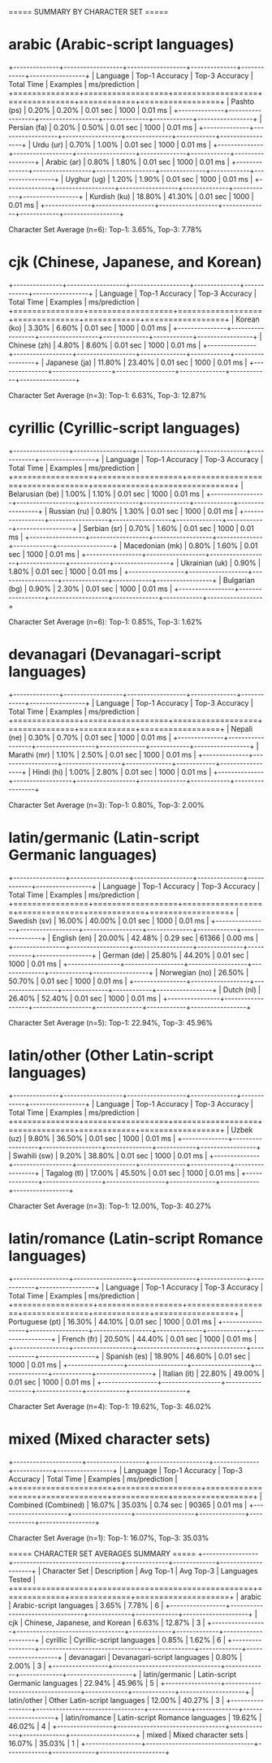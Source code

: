===== SUMMARY BY CHARACTER SET =====

arabic (Arabic-script languages)
================================
+--------------+------------------+------------------+--------------+------------+-----------------+
| Language     | Top-1 Accuracy   | Top-3 Accuracy   | Total Time   |   Examples | ms/prediction   |
+==============+==================+==================+==============+============+=================+
| Pashto (ps)  | 0.20%            | 0.20%            | 0.01 sec     |       1000 | 0.01 ms         |
+--------------+------------------+------------------+--------------+------------+-----------------+
| Persian (fa) | 0.20%            | 0.50%            | 0.01 sec     |       1000 | 0.01 ms         |
+--------------+------------------+------------------+--------------+------------+-----------------+
| Urdu (ur)    | 0.70%            | 1.00%            | 0.01 sec     |       1000 | 0.01 ms         |
+--------------+------------------+------------------+--------------+------------+-----------------+
| Arabic (ar)  | 0.80%            | 1.80%            | 0.01 sec     |       1000 | 0.01 ms         |
+--------------+------------------+------------------+--------------+------------+-----------------+
| Uyghur (ug)  | 1.20%            | 1.90%            | 0.01 sec     |       1000 | 0.01 ms         |
+--------------+------------------+------------------+--------------+------------+-----------------+
| Kurdish (ku) | 18.80%           | 41.30%           | 0.01 sec     |       1000 | 0.01 ms         |
+--------------+------------------+------------------+--------------+------------+-----------------+

Character Set Average (n=6): Top-1: 3.65%, Top-3: 7.78%

cjk (Chinese, Japanese, and Korean)
===================================
+---------------+------------------+------------------+--------------+------------+-----------------+
| Language      | Top-1 Accuracy   | Top-3 Accuracy   | Total Time   |   Examples | ms/prediction   |
+===============+==================+==================+==============+============+=================+
| Korean (ko)   | 3.30%            | 6.60%            | 0.01 sec     |       1000 | 0.01 ms         |
+---------------+------------------+------------------+--------------+------------+-----------------+
| Chinese (zh)  | 4.80%            | 8.60%            | 0.01 sec     |       1000 | 0.01 ms         |
+---------------+------------------+------------------+--------------+------------+-----------------+
| Japanese (ja) | 11.80%           | 23.40%           | 0.01 sec     |       1000 | 0.01 ms         |
+---------------+------------------+------------------+--------------+------------+-----------------+

Character Set Average (n=3): Top-1: 6.63%, Top-3: 12.87%

cyrillic (Cyrillic-script languages)
====================================
+-----------------+------------------+------------------+--------------+------------+-----------------+
| Language        | Top-1 Accuracy   | Top-3 Accuracy   | Total Time   |   Examples | ms/prediction   |
+=================+==================+==================+==============+============+=================+
| Belarusian (be) | 1.00%            | 1.10%            | 0.01 sec     |       1000 | 0.01 ms         |
+-----------------+------------------+------------------+--------------+------------+-----------------+
| Russian (ru)    | 0.80%            | 1.30%            | 0.01 sec     |       1000 | 0.01 ms         |
+-----------------+------------------+------------------+--------------+------------+-----------------+
| Serbian (sr)    | 0.70%            | 1.60%            | 0.01 sec     |       1000 | 0.01 ms         |
+-----------------+------------------+------------------+--------------+------------+-----------------+
| Macedonian (mk) | 0.80%            | 1.60%            | 0.01 sec     |       1000 | 0.01 ms         |
+-----------------+------------------+------------------+--------------+------------+-----------------+
| Ukrainian (uk)  | 0.90%            | 1.80%            | 0.01 sec     |       1000 | 0.01 ms         |
+-----------------+------------------+------------------+--------------+------------+-----------------+
| Bulgarian (bg)  | 0.90%            | 2.30%            | 0.01 sec     |       1000 | 0.01 ms         |
+-----------------+------------------+------------------+--------------+------------+-----------------+

Character Set Average (n=6): Top-1: 0.85%, Top-3: 1.62%

devanagari (Devanagari-script languages)
========================================
+--------------+------------------+------------------+--------------+------------+-----------------+
| Language     | Top-1 Accuracy   | Top-3 Accuracy   | Total Time   |   Examples | ms/prediction   |
+==============+==================+==================+==============+============+=================+
| Nepali (ne)  | 0.30%            | 0.70%            | 0.01 sec     |       1000 | 0.01 ms         |
+--------------+------------------+------------------+--------------+------------+-----------------+
| Marathi (mr) | 1.10%            | 2.50%            | 0.01 sec     |       1000 | 0.01 ms         |
+--------------+------------------+------------------+--------------+------------+-----------------+
| Hindi (hi)   | 1.00%            | 2.80%            | 0.01 sec     |       1000 | 0.01 ms         |
+--------------+------------------+------------------+--------------+------------+-----------------+

Character Set Average (n=3): Top-1: 0.80%, Top-3: 2.00%

latin/germanic (Latin-script Germanic languages)
================================================
+----------------+------------------+------------------+--------------+------------+-----------------+
| Language       | Top-1 Accuracy   | Top-3 Accuracy   | Total Time   |   Examples | ms/prediction   |
+================+==================+==================+==============+============+=================+
| Swedish (sv)   | 16.00%           | 40.00%           | 0.01 sec     |       1000 | 0.01 ms         |
+----------------+------------------+------------------+--------------+------------+-----------------+
| English (en)   | 20.00%           | 42.48%           | 0.29 sec     |      61366 | 0.00 ms         |
+----------------+------------------+------------------+--------------+------------+-----------------+
| German (de)    | 25.80%           | 44.20%           | 0.01 sec     |       1000 | 0.01 ms         |
+----------------+------------------+------------------+--------------+------------+-----------------+
| Norwegian (no) | 26.50%           | 50.70%           | 0.01 sec     |       1000 | 0.01 ms         |
+----------------+------------------+------------------+--------------+------------+-----------------+
| Dutch (nl)     | 26.40%           | 52.40%           | 0.01 sec     |       1000 | 0.01 ms         |
+----------------+------------------+------------------+--------------+------------+-----------------+

Character Set Average (n=5): Top-1: 22.94%, Top-3: 45.96%

latin/other (Other Latin-script languages)
==========================================
+--------------+------------------+------------------+--------------+------------+-----------------+
| Language     | Top-1 Accuracy   | Top-3 Accuracy   | Total Time   |   Examples | ms/prediction   |
+==============+==================+==================+==============+============+=================+
| Uzbek (uz)   | 9.80%            | 36.50%           | 0.01 sec     |       1000 | 0.01 ms         |
+--------------+------------------+------------------+--------------+------------+-----------------+
| Swahili (sw) | 9.20%            | 38.80%           | 0.01 sec     |       1000 | 0.01 ms         |
+--------------+------------------+------------------+--------------+------------+-----------------+
| Tagalog (tl) | 17.00%           | 45.50%           | 0.01 sec     |       1000 | 0.01 ms         |
+--------------+------------------+------------------+--------------+------------+-----------------+

Character Set Average (n=3): Top-1: 12.00%, Top-3: 40.27%

latin/romance (Latin-script Romance languages)
==============================================
+-----------------+------------------+------------------+--------------+------------+-----------------+
| Language        | Top-1 Accuracy   | Top-3 Accuracy   | Total Time   |   Examples | ms/prediction   |
+=================+==================+==================+==============+============+=================+
| Portuguese (pt) | 16.30%           | 44.10%           | 0.01 sec     |       1000 | 0.01 ms         |
+-----------------+------------------+------------------+--------------+------------+-----------------+
| French (fr)     | 20.50%           | 44.40%           | 0.01 sec     |       1000 | 0.01 ms         |
+-----------------+------------------+------------------+--------------+------------+-----------------+
| Spanish (es)    | 18.90%           | 46.60%           | 0.01 sec     |       1000 | 0.01 ms         |
+-----------------+------------------+------------------+--------------+------------+-----------------+
| Italian (it)    | 22.80%           | 49.00%           | 0.01 sec     |       1000 | 0.01 ms         |
+-----------------+------------------+------------------+--------------+------------+-----------------+

Character Set Average (n=4): Top-1: 19.62%, Top-3: 46.02%

mixed (Mixed character sets)
============================
+---------------------+------------------+------------------+--------------+------------+-----------------+
| Language            | Top-1 Accuracy   | Top-3 Accuracy   | Total Time   |   Examples | ms/prediction   |
+=====================+==================+==================+==============+============+=================+
| Combined (Combined) | 16.07%           | 35.03%           | 0.74 sec     |      90365 | 0.01 ms         |
+---------------------+------------------+------------------+--------------+------------+-----------------+

Character Set Average (n=1): Top-1: 16.07%, Top-3: 35.03%

===== CHARACTER SET AVERAGES SUMMARY =====
+-----------------+---------------------------------+-------------+-------------+--------------------+
| Character Set   | Description                     | Avg Top-1   | Avg Top-3   |   Languages Tested |
+=================+=================================+=============+=============+====================+
| arabic          | Arabic-script languages         | 3.65%       | 7.78%       |                  6 |
+-----------------+---------------------------------+-------------+-------------+--------------------+
| cjk             | Chinese, Japanese, and Korean   | 6.63%       | 12.87%      |                  3 |
+-----------------+---------------------------------+-------------+-------------+--------------------+
| cyrillic        | Cyrillic-script languages       | 0.85%       | 1.62%       |                  6 |
+-----------------+---------------------------------+-------------+-------------+--------------------+
| devanagari      | Devanagari-script languages     | 0.80%       | 2.00%       |                  3 |
+-----------------+---------------------------------+-------------+-------------+--------------------+
| latin/germanic  | Latin-script Germanic languages | 22.94%      | 45.96%      |                  5 |
+-----------------+---------------------------------+-------------+-------------+--------------------+
| latin/other     | Other Latin-script languages    | 12.00%      | 40.27%      |                  3 |
+-----------------+---------------------------------+-------------+-------------+--------------------+
| latin/romance   | Latin-script Romance languages  | 19.62%      | 46.02%      |                  4 |
+-----------------+---------------------------------+-------------+-------------+--------------------+
| mixed           | Mixed character sets            | 16.07%      | 35.03%      |                  1 |
+-----------------+---------------------------------+-------------+-------------+--------------------+